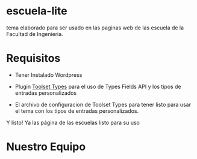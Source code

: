 # escuela-lite

tema elaborado para ser usado en las paginas web de las escuela de la Facultad de Ingenieria.

# Requisitos

- Tener Instalado Wordpress

- Plugin [Toolset Types](https://es.wordpress.org/plugins/types/) para el uso de Types Fields API y los tipos de entradas personalizados
- El archivo de configuracion de Toolset Types para tener listo para usar el tema con los tipos de entradas personalizados.

Y listo! Ya las página de las escuelas listo para su uso

# Nuestro Equipo
